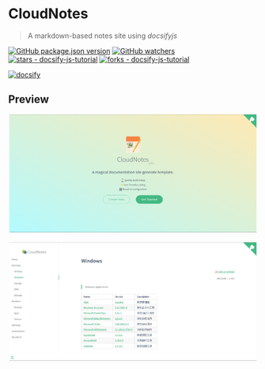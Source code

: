 # CloudNotes

> A markdown-based notes site using _docsifyjs_

[![GitHub package.json version](https://img.shields.io/github/package-json/v/yequanrui/CloudNotes)](https://github.com/yequanrui/CloudNotes "Go to homepage")
[![GitHub watchers](https://img.shields.io/github/watchers/yequanrui/CloudNotes?style=social)](https://github.com/yequanrui/CloudNotes/watchers)
[![stars - docsify-js-tutorial](https://img.shields.io/github/stars/yequanrui/CloudNotes?style=social)](https://github.com/yequanrui/CloudNotes/stargazers)
[![forks - docsify-js-tutorial](https://img.shields.io/github/forks/yequanrui/CloudNotes?style=social)](https://github.com/yequanrui/CloudNotes/network/members)

[![docsify](https://img.shields.io/npm/v/docsify?label=docsify)](https://docsify.js.org/ "Go to Docsify homepage")

## Preview

<div align="center">
    <a href="https://yequanrui.github.io/CloudNotes/" target="_blank">
        <img src="sample_1.png" alt="Coverpage screenshot" title="SamCoverpage screenshot" width="500" />
    </a>
    <br>
    <br>
    <a href="https://yequanrui.github.io/CloudNotes/" target="_blank">
        <img src="sample_2.png" alt="Homepage screenshot" title="Homepage screenshot" width="500" />
    </a>
</div>
